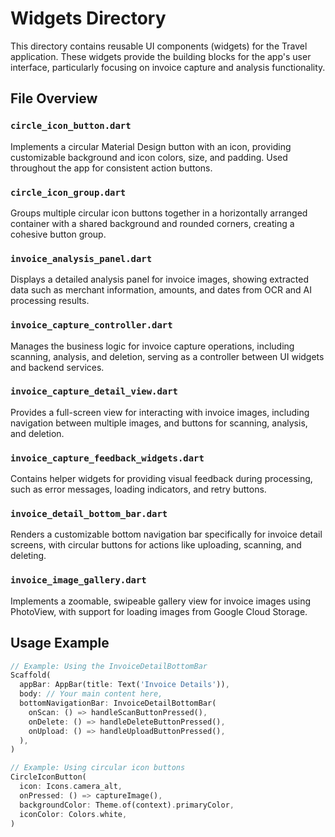 # Widgets Directory

This directory contains reusable UI components (widgets) for the Travel application. These widgets provide the building blocks for the app's user interface, particularly focusing on invoice capture and analysis functionality.

## File Overview

### `circle_icon_button.dart`
Implements a circular Material Design button with an icon, providing customizable background and icon colors, size, and padding. Used throughout the app for consistent action buttons.

### `circle_icon_group.dart`
Groups multiple circular icon buttons together in a horizontally arranged container with a shared background and rounded corners, creating a cohesive button group.

### `invoice_analysis_panel.dart`
Displays a detailed analysis panel for invoice images, showing extracted data such as merchant information, amounts, and dates from OCR and AI processing results.

### `invoice_capture_controller.dart`
Manages the business logic for invoice capture operations, including scanning, analysis, and deletion, serving as a controller between UI widgets and backend services.

### `invoice_capture_detail_view.dart`
Provides a full-screen view for interacting with invoice images, including navigation between multiple images, and buttons for scanning, analysis, and deletion.

### `invoice_capture_feedback_widgets.dart`
Contains helper widgets for providing visual feedback during processing, such as error messages, loading indicators, and retry buttons.

### `invoice_detail_bottom_bar.dart`
Renders a customizable bottom navigation bar specifically for invoice detail screens, with circular buttons for actions like uploading, scanning, and deleting.

### `invoice_image_gallery.dart`
Implements a zoomable, swipeable gallery view for invoice images using PhotoView, with support for loading images from Google Cloud Storage.

## Usage Example

```dart
// Example: Using the InvoiceDetailBottomBar
Scaffold(
  appBar: AppBar(title: Text('Invoice Details')),
  body: // Your main content here,
  bottomNavigationBar: InvoiceDetailBottomBar(
    onScan: () => handleScanButtonPressed(),
    onDelete: () => handleDeleteButtonPressed(),
    onUpload: () => handleUploadButtonPressed(),
  ),
)

// Example: Using circular icon buttons
CircleIconButton(
  icon: Icons.camera_alt,
  onPressed: () => captureImage(),
  backgroundColor: Theme.of(context).primaryColor,
  iconColor: Colors.white,
)
``` 